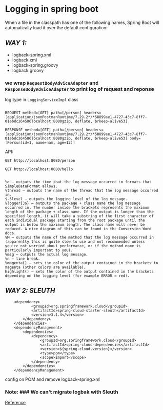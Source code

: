 # Logging in spring boot

When a file in the classpath has one of the following names, Spring Boot will automatically load it over the default configuration:

## *WAY 1:* ## 

- logback-spring.xml
- logback.xml
- logback-spring.groovy
- logback.groovy

### we wrap `RequestBodyAdviceAdapter` and `ResponseBodyAdviceAdapter` to print log of request and reponse

log type in `LoggingServiceImpl` class

```text

REQUEST method=[GET] path=[/person] headers=[application/jsonPostmanRuntime/7.29.2*/*58899ae1-4727-43c7-8ff7-01ebdc264586localhost:8080gzip, deflate, brkeep-alive53]

RESPONSE method=[GET] path=[/person] headers=[application/jsonPostmanRuntime/7.29.2*/*58899ae1-4727-43c7-8ff7-01ebdc264586localhost:8080gzip, deflate, brkeep-alive53] body=[Person(id=1, name=nam, age=13)]

```

API:

    GET http://localhost:8080/person

    GET http://localhost:8080/hello

```textmate

%d – outputs the time that the log message occurred in formats that SimpleDateFormat allows.
%thread – outputs the name of the thread that the log message occurred in.
$-5level – outputs the logging level of the log message.
%logger{36} – outputs the package + class name the log message occurred in. The number inside the brackets represents the maximum length of the package + class name. If the output is longer than the specified length, it will take a substring of the first character of each individual package starting from the root package until the output is below the maximum length. The class name will never be reduced. A nice diagram of this can be found in the Conversion Word docs.
%M – outputs the name of the method that the log message occurred in (apparently this is quite slow to use and not recommended unless you're not worried about performance, or if the method name is particularly important to you).
%msg – outputs the actual log message.
%n – line break.
%magenta() – sets the color of the output contained in the brackets to magenta (other colors are available).
highlight() – sets the color of the output contained in the brackets depending on the logging level (for example ERROR = red).
```

## *WAY 2: SLEUTH* ## 

```text
    <dependency>
            <groupId>org.springframework.cloud</groupId>
            <artifactId>spring-cloud-starter-sleuth</artifactId>
            <version>3.1.4</version>
        </dependency>
    </dependencies>
    <dependencyManagement>
        <dependencies>
            <dependency>
                <groupId>org.springframework.cloud</groupId>
                <artifactId>spring-cloud-dependencies</artifactId>
                <version>${spring-cloud.version}</version>
                <type>pom</type>
                <scope>import</scope>
            </dependency>
        </dependencies>
    </dependencyManagement>
```
config on POM and remove logback-spring.xml

### Note: ### We can't migrate logbak with Sleuth 

[Reference](https://dzone.com/articles/configuring-logback-with-spring-boot)